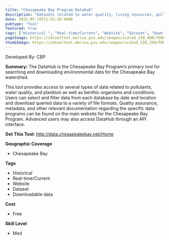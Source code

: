```yaml
---
title: "Chesapeake Bay Program DataHub"
description: "Datasets related to water quality, living resources, pollution, and fluorescence "
date: 2022-05-19T11:52:35-0400
pubtype: "Tool"
featured: true
tags: ["Historical ", "Real-time/Current", "Website", "Dataset", "Downloadable data"]
pageImage: https://cbtooltest.marisa.psu.edu/images/scaled_250_400/TOOLID_33.0_ScreenCapture-1.png
thumbImage: https://cbtooltest.marisa.psu.edu/images/scaled_156_250/TOOLID_33.0_ScreenCapture-1.png
---
```

Developed By: CBP

**Summary:** The DataHub is the Chesapeake Bay Program’s primary tool for searching and downloading environmental data for the Chesapeake Bay watershed.

This tool provides access to several types of data related to pollutants, water quality, and plankton as well as benthic organisms and conditions. Users can select and filter data from each database by date and location and download queried data to a variety of file formats. Quality assurance, metadata, and other relevant documentation regarding the specific data programs can be found on the main website for the Chesapeake Bay Program. Advanced users may also access DataHub through an API interface. 




__**Get This Tool:**__ http://data.chesapeakebay.net/Home

__**Geographic Coverage**__
- Chesapeake Bay

__**Tags**__
-  Historical 
-  Real-time/Current
-  Website
-  Dataset
-  Downloadable data

__**Cost**__
- Free

__**Skill Level**__
- Med
